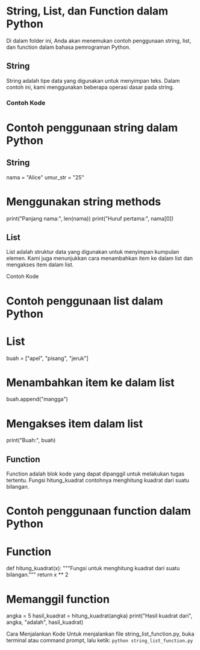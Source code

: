 # String, List, dan Function dalam Python

Di dalam folder ini, Anda akan menemukan contoh penggunaan string, list, dan function dalam bahasa pemrograman Python.

## String
String adalah tipe data yang digunakan untuk menyimpan teks. Dalam contoh ini, kami menggunakan beberapa operasi dasar pada string.

### Contoh Kode

# Contoh penggunaan string dalam Python

## String
nama = "Alice"
umur_str = "25"

# Menggunakan string methods
print("Panjang nama:", len(nama))
print("Huruf pertama:", nama[0])

## List
List adalah struktur data yang digunakan untuk menyimpan kumpulan elemen. Kami juga menunjukkan cara menambahkan item ke dalam list dan mengakses item dalam list.

Contoh Kode
# Contoh penggunaan list dalam Python

# List
buah = ["apel", "pisang", "jeruk"]

# Menambahkan item ke dalam list
buah.append("mangga")

# Mengakses item dalam list
print("Buah:", buah)

## Function
Function adalah blok kode yang dapat dipanggil untuk melakukan tugas tertentu. Fungsi hitung_kuadrat contohnya menghitung kuadrat dari suatu bilangan.

# Contoh penggunaan function dalam Python

# Function
def hitung_kuadrat(x):
    """Fungsi untuk menghitung kuadrat dari suatu bilangan."""
    return x ** 2

# Memanggil function
angka = 5
hasil_kuadrat = hitung_kuadrat(angka)
print("Hasil kuadrat dari", angka, "adalah", hasil_kuadrat)

Cara Menjalankan Kode
Untuk menjalankan file string_list_function.py, buka terminal atau command prompt, lalu ketik:
`python string_list_function.py`